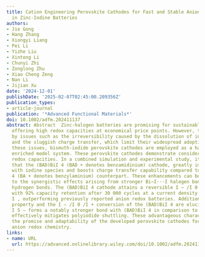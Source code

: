 ```yaml
---
title: Cation Engineering Perovskite Cathodes for Fast and Stable Anion Redox Chemistry
  in Zinc‐Iodine Batteries
authors:
- Jie Gong
- Hang Zhang
- Xiongyi Liang
- Pei Li
- Yizhe Liu
- Xintong Li
- Chunyi Zhi
- Zonglong Zhu
- Xiao Cheng Zeng
- Nan Li
- Jijian Xu
date: '2024-12-01'
publishDate: '2025-02-07T02:45:00.209356Z'
publication_types:
- article-journal
publication: '*Advanced Functional Materials*'
doi: 10.1002/adfm.202411137
abstract: Abstract  Zinc‐halogen batteries are promising for sustainable energy storage,
  offering high redox capacities at economical price points. However, they are hindered
  by issues such as the irreversibility caused by the dissolution of intermediates
  and the sluggish charge transfer, which limit their widespread adoption. Addressing
  these issues, bismuth‐iodide perovskite cathodes are employed as a halogen element
  enriched model system. These perovskite cathodes demonstrate considerable anion
  redox capacities. In a combined simulation and experimental study, it is uncovered
  that the (BAD)BiI 4 (BAD + denotes benzamidinium) cathode, greatly improves interactions
  with iodine species and boosts charge transfer capability compared to its (BA)BiI
  4 (BA + denotes benzylaminium) counterpart. These enhancements can be attributed
  to the synergistic effects arising from stronger Bi−I···I halogen bonds and C═N─H···I
  hydrogen bonds. The (BAD)BiI 4 cathode attains a reversible I − /I 0 redox chemistry
  with 92% capacity retention after 30 000 cycles at a current density of 10 A g −1
  I , outperforming previously reported anion redox batteries. Additionally, the defect‐tolerant
  property and the I − /I 0 /I + conversion of the (BAD)BiI 4 are elucidated. The
  I 5 − forms a notably stronger bond with (BAD)BiI 4 in comparison to I 3 − , which
  effectively mitigates polyiodide shuttling. These advantageous characteristics highlight
  the promise and adaptability of the developed perovskite cathodes for high‐performance
  anion redox chemistry.
links:
- name: URL
  url: https://advanced.onlinelibrary.wiley.com/doi/10.1002/adfm.202411137
---
```

